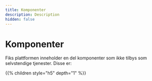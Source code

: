 ```yaml
---
title: Komponenter
description: Description
hidden: false
---
```



# Komponenter
Fiks plattformen inneholder en del komponenter som ikke tilbys som selvstendige tjenester. Disse er:

{{% children style="h5" depth="1" %}}


